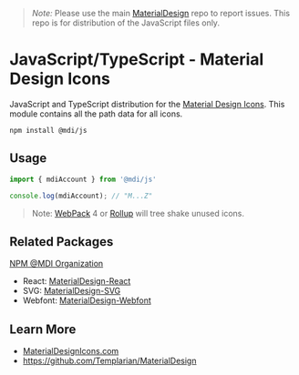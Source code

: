 > *Note:* Please use the main [MaterialDesign](https://github.com/Templarian/MaterialDesign/issues) repo to report issues. This repo is for distribution of the JavaScript files only.

# JavaScript/TypeScript - Material Design Icons

JavaScript and TypeScript distribution for the [Material Design Icons](https://materialdesignicons.com). This module contains all the path data for all icons.

```
npm install @mdi/js
```

## Usage

```js
import { mdiAccount } from '@mdi/js'

console.log(mdiAccount); // "M...Z"
```

> Note: [WebPack](https://webpack.js.org) 4 or [Rollup](https://rollupjs.org) will tree shake unused icons.

## Related Packages

[NPM @MDI Organization](https://npmjs.com/org/mdi)

- React: [MaterialDesign-React](https://github.com/Templarian/MaterialDesign-React)
- SVG: [MaterialDesign-SVG](https://github.com/Templarian/MaterialDesign-SVG)
- Webfont: [MaterialDesign-Webfont](https://github.com/Templarian/MaterialDesign-Webfont)

## Learn More

- [MaterialDesignIcons.com](https://materialdesignicons.com)
- https://github.com/Templarian/MaterialDesign